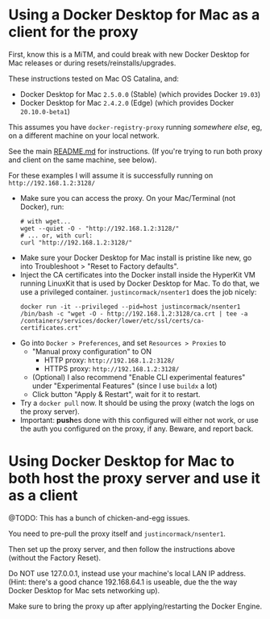 # Using a Docker Desktop for Mac as a client for the proxy

First, know this is a MiTM, and could break with new Docker Desktop for Mac releases or during resets/reinstalls/upgrades.

These instructions tested on Mac OS Catalina, and:
- Docker Desktop for Mac `2.5.0.0` (Stable) (which provides Docker `19.03`)
- Docker Desktop for Mac `2.4.2.0` (Edge) (which provides Docker `20.10.0-beta1`)

This assumes you have `docker-registry-proxy` running _somewhere else_, eg, on a different machine on your local network.

See the main [README.md](README.md) for instructions. (If you're trying to run both proxy and client on the same machine, see below).

For these examples I will assume it is successfully running on `http://192.168.1.2:3128/`

- Make sure you can access the proxy. On your Mac/Terminal (not Docker), run:
  ```shell script
  # with wget...
  wget --quiet -O - "http://192.168.1.2:3128/"
  # ... or, with curl:
  curl "http://192.168.1.2:3128/"
  ```
- Make sure your Docker Desktop for Mac install is pristine like new, go into Troubleshoot > "Reset to Factory defaults".
- Inject the CA certificates into the Docker install inside the HyperKit VM running LinuxKit that is used by Docker Desktop for Mac.
  To do that, we use a privileged container. `justincormack/nsenter1` does the job nicely: 
  ```shell script
  docker run -it --privileged --pid=host justincormack/nsenter1 /bin/bash -c "wget -O - http://192.168.1.2:3128/ca.crt | tee -a /containers/services/docker/lower/etc/ssl/certs/ca-certificates.crt"
  ```
- Go into `Docker > Preferences`, and set `Resources > Proxies` to 
  - "Manual proxy configuration" to ON
    - HTTP proxy: `http://192.168.1.2:3128/`
    - HTTPS proxy: `http://192.168.1.2:3128/`
  - (Optional) I also recommend "Enable CLI experimental features" under "Experimental Features" (since I use `buildx` a lot)
  - Click button "Apply & Restart", wait for it to restart.
- Try a `docker pull` now. It should be using the proxy (watch the logs on the proxy server).
- Important: **push**es done with this configured will either not work, or use the auth you configured on the proxy, if any. Beware, and report back.  
  

# Using Docker Desktop for Mac to both host the proxy server and use it as a client

@TODO: This has a bunch of chicken-and-egg issues. 

You need to pre-pull the proxy itself and `justincormack/nsenter1`.

Then set up the proxy server, and then follow the instructions above (without the Factory Reset).

Do NOT use 127.0.0.1, instead use your machine's local LAN IP address. (Hint: there's a good chance 192.168.64.1 is useable, due the the way Docker Desktop for Mac sets networking up).

Make sure to bring the proxy up after applying/restarting the Docker Engine.
